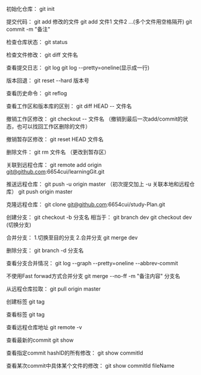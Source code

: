 ﻿初始化仓库：
    git init

提交代码：
    git add 修改的文件
    git add 文件1 文件2 ...(多个文件用空格隔开)
    git commit -m "备注"

检查仓库状态：
    git status

检查文件修改：
    git diff 文件名

查看提交日志：
    git log
    git log --pretty=oneline(显示成一行)

版本回退：
    git reset --hard 版本号

查看历史命令：
    git reflog

查看工作区和版本库的区别：
    git diff HEAD -- 文件名

撤销工作区修改：
    git checkout -- 文件名 （撤销到最后一次add/commit的状态，也可以找回工作区删除的文件）

撤销暂存区修改：
    git reset HEAD 文件名

删除文件：
    git rm 文件名 （更改到暂存区）

关联到远程仓库：
    git remote add origin git@github.com:6654cui/learningGit.git
    
推送远程仓库：
    git push -u origin master （初次提交加上 -u 关联本地和远程仓库）
    git push origin master

克隆远程仓库：
    git clone git@github.com:6654cui/study-Plan.git

创建分支：
    git checkout -b 分支名
    相当于：
    git branch dev
    git checkout dev (切换分支)

合并分支：
    1.切换至目的分支
    2.合并分支
        git merge dev

删除分支：
    git branch -d 分支名

查看分支合并情况：
    git log --graph --pretty=oneline --abbrev-commit

不使用Fast forwad方式合并分支
    git merge --no-ff -m "备注内容" 分支名

从远程仓库拉取：
    git pull origin master

创建标签
    git tag <name>

查看标签
    git tag

查看远程仓库地址
    git remote -v

查看最新的commit
    git show

查看指定commit hashID的所有修改：
    git show commitId
    
查看某次commit中具体某个文件的修改：
    git show commitId fileName